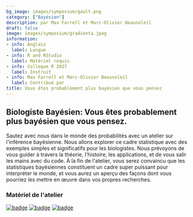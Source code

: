 ```yaml
---
bg_image: images/symposium/gault.png
category: ["Bayésien"]
description: par Max Farrell et Marc-Olivier Beausoleil
draft: false
image: images/symposium/gradienta.jpeg
information:
- info: Anglais
  label: Langue
- info: R and RStudio
  label: Matériel requis
- info: Colloque R 2017
  label: Instruit
- info: Max Farrell et Marc-Olivier Beausoleil
  label: Contribué par
title: Vous êtes probablement plus bayésien que vous pensez
---
```


## Biologiste Bayésien: Vous êtes probablement plus bayésien que vous pensez.

Sautez avec nous dans le monde des probabilités avec un atelier sur l'inférence bayésienne. Nous allons explorer ce cadre statistique avec des exemples simples et significatifs pour les biologistes. Nous prévoyons de vous guider à travers la théorie, l'histoire, les applications, et de vous salir les mains avec du code. À la fin de l'atelier, vous serez convaincu que les statistiques bayésiennes constituent un cadre super puissant pour interpréter le monde, et vous aurez un aperçu des façons dont vous pourriez les mettre en œuvre dans vos propres recherches. 

### Matériel de l'atelier

[![badge](https://img.shields.io/static/v1?style=for-the-badge&label=Présentation&message=Ouvrir&color=BF616A)](https://wiki.qcbs.ca/_media/youre_probably_mbtyt.pdf) [![badge](https://img.shields.io/static/v1?style=for-the-badge&label=Tutoriel&message=Stan&color=B48EAD)](https://github.com/maxfarrell/qcbs_stan_workshop) [![badge](https://img.shields.io/static/v1?style=for-the-badge&label=Tutoriel&message=MCMC&color=8FBCBB)](https://github.com/beausoleilmo/qcbs_bayesian_workshop)